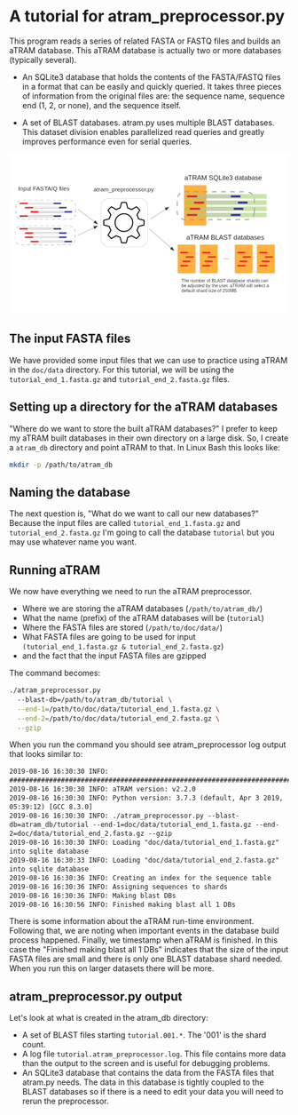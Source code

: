 # A tutorial for atram_preprocessor.py

This program reads a series of related FASTA or FASTQ files and builds an aTRAM
database. This aTRAM database is actually two or more databases
(typically several).

- An SQLite3 database that holds the contents of the FASTA/FASTQ files in a
format that can be easily and quickly queried. It takes three pieces of
information from the original files are: the sequence name, sequence end
(1, 2, or none), and the sequence itself.

- A set of BLAST databases. atram.py uses multiple BLAST databases. This
dataset division enables parallelized read queries and greatly improves
performance even for serial queries.

![atram_preprocessor.py](images/atram_preprocessor.png "aTRAM pre-processor")

## The input FASTA files

We have provided some input files that we can use to practice using aTRAM in
the `doc/data` directory. For this tutorial, we will be using the
`tutorial_end_1.fasta.gz` and `tutorial_end_2.fasta.gz` files.

## Setting up a directory for the aTRAM databases

"Where do we want to store the built aTRAM databases?" I prefer to keep my
aTRAM built databases in their own directory on a large disk. So, I create a
`atram_db` directory and point aTRAM to that. In Linux Bash this looks like:

```bash
mkdir -p /path/to/atram_db
```

## Naming the database

The next question is, "What do we want to call our new databases?" Because the
input files are called `tutorial_end_1.fasta.gz` and `tutorial_end_2.fasta.gz`
I'm going to call the database `tutorial` but you may use whatever name you
want.

## Running aTRAM

We now have everything we need to run the aTRAM preprocessor.
- Where we are storing the aTRAM databases (`/path/to/atram_db/`)
- What the name (prefix) of the aTRAM databases will be (`tutorial`)
- Where the FASTA files are stored (`/path/to/doc/data/`)
- What FASTA files are going to be used for input
`(tutorial_end_1.fasta.gz & tutorial_end_2.fasta.gz`)
- and the fact that the input FASTA files are gzipped

The command becomes:

```bash
./atram_preprocessor.py
  --blast-db=/path/to/atram_db/tutorial \
  --end-1=/path/to/doc/data/tutorial_end_1.fasta.gz \
  --end-2=/path/to/doc/data/tutorial_end_2.fasta.gz \
  --gzip
```

When you run the command you should see atram_preprocessor log output that looks similar to:

```
2019-08-16 16:30:30 INFO: ################################################################################
2019-08-16 16:30:30 INFO: aTRAM version: v2.2.0
2019-08-16 16:30:30 INFO: Python version: 3.7.3 (default, Apr 3 2019, 05:39:12) [GCC 8.3.0]
2019-08-16 16:30:30 INFO: ./atram_preprocessor.py --blast-db=atram_db/tutorial --end-1=doc/data/tutorial_end_1.fasta.gz --end-2=doc/data/tutorial_end_2.fasta.gz --gzip
2019-08-16 16:30:30 INFO: Loading "doc/data/tutorial_end_1.fasta.gz" into sqlite database
2019-08-16 16:30:33 INFO: Loading "doc/data/tutorial_end_2.fasta.gz" into sqlite database
2019-08-16 16:30:36 INFO: Creating an index for the sequence table
2019-08-16 16:30:36 INFO: Assigning sequences to shards
2019-08-16 16:30:36 INFO: Making blast DBs
2019-08-16 16:30:56 INFO: Finished making blast all 1 DBs
```

There is some information about the aTRAM run-time environment. Following that,
we are noting when important events in the database build process happened.
Finally, we timestamp when aTRAM is finished. In this case the "Finished making
blast all 1 DBs" indicates that the size of the input FASTA files are small and
there is only one BLAST database shard needed. When you run this on larger
datasets there will be more.

## atram_preprocessor.py output

Let's look at what is created in the atram_db directory:
- A set of BLAST files starting `tutorial.001.*`. The '001' is the shard count.
- A log file `tutorial.atram_preprocessor.log`. This file contains more data
than the output to the screen and is useful for debugging problems.
- An SQLite3 database that contains the data from the FASTA files that atram.py
needs. The data in this database is tightly coupled to the BLAST databases so
if there is a need to edit your data you will need to rerun the preprocessor.
